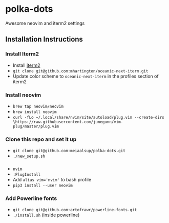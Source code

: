 # polka-dots
Awesome neovim and iterm2 settings


## Installation Instructions
### Install Iterm2
* Install [iterm2](https://www.iterm2.com/)
* `git clone git@github.com:mhartington/oceanic-next-iterm.git`
* Update color scheme to `oceanic-next-iterm` in the profiles section of iterm2

### Install neovim
* `brew tap neovim/neovim`
* `brew install neovim`
* `curl -fLo ~/.local/share/nvim/site/autoload/plug.vim --create-dirs \https://raw.githubusercontent.com/junegunn/vim-plug/master/plug.vim`

### Clone this repo and set it up
* `git clone git@github.com:meiaalsup/polka-dots.git`
* `./new_setup.sh`

### 
* `nvim`
* `:PlugInstall`
* Add `alias vim='nvim'` to bash profile
* `pip3 install --user neovim`

### Add Powerline fonts
* `git clone git@github.com:artofrawr/powerline-fonts.git`
* `./install.sh` (inside powerline)
